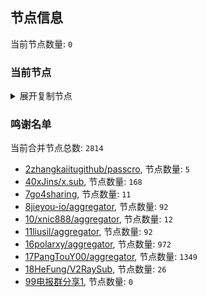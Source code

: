 
## 节点信息
当前节点数量: `0`
### 当前节点
<details>
  <summary>展开复制节点</summary>

    

</details>

### 鸣谢名单
当前合并节点总数: `2814`
- [2zhangkaiitugithub/passcro](https://github.com/zhangkaiitugithub/passcro), 节点数量: `5`
- [40xJins/x.sub](https://github.com/0xJins/x.sub), 节点数量: `168`
- [7go4sharing](https://github.com/go4sharing), 节点数量: `11`
- [8jieyou-io/aggregator](https://github.com/jieyou-io/aggregator), 节点数量: `92`
- [10/xnic888/aggregator](https://github.com/xnic888/aggregator), 节点数量: `12`
- [11liusil/aggregator](https://github.com/liusil/aggregator), 节点数量: `92`
- [16polarxy/aggregator](https://github.com/polarxy/aggregator), 节点数量: `972`
- [17PangTouY00/aggregator](https://github.com/PangTouY00/aggregator), 节点数量: `1349`
- [18HeFung/V2RaySub](https://github.com/HeFung/V2RaySub), 节点数量: `26`
- [99电报群分享1](https://github.com/cdddbc/getAirport), 节点数量: `0`


